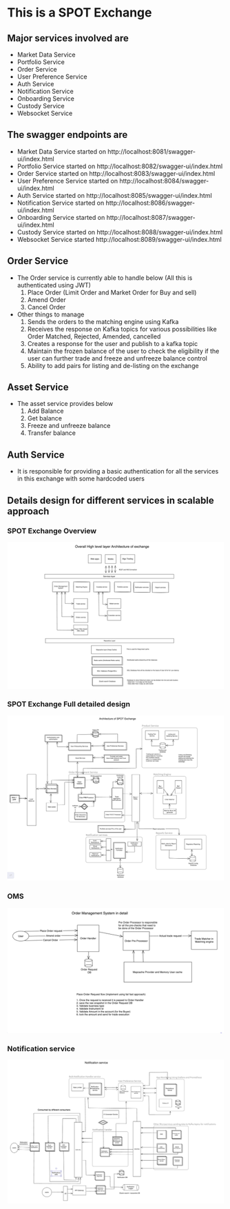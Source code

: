 # This is a SPOT Exchange 

## Major services involved are 

- Market Data Service 
- Portfolio Service 
- Order Service 
- User Preference Service 
- Auth Service 
- Notification Service 
- Onboarding Service 
- Custody Service 
- Websocket Service

## The swagger endpoints are 

- Market Data Service started on http://localhost:8081/swagger-ui/index.html
- Portfolio Service started on http://localhost:8082/swagger-ui/index.html
- Order Service started on http://localhost:8083/swagger-ui/index.html
- User Preference Service started on http://localhost:8084/swagger-ui/index.html
- Auth Service started on http://localhost:8085/swagger-ui/index.html
- Notification Service started on http://localhost:8086/swagger-ui/index.html
- Onboarding Service started on http://localhost:8087/swagger-ui/index.html
- Custody Service started on http://localhost:8088/swagger-ui/index.html
- Websocket Service started http://localhost:8089/swagger-ui/index.html


## Order Service 

- The Order service is currently able to handle below (All this is authenticated using JWT)
  1. Place Order (Limit Order and Market Order for Buy and sell)
  2. Amend Order 
  3. Cancel Order 
- Other things to manage 
  1. Sends the orders to the matching engine using Kafka 
  2. Receives the response on Kafka topics for various possibilities like Order Matched, Rejected, Amended, cancelled
  3. Creates a response for the  user and publish to a kafka topic 
  4. Maintain the frozen balance of the user to check the eligibility if the user can further trade and freeze and unfreeze balance control 
  5. Ability to add pairs for listing and de-listing on the exchange 

## Asset Service 
- The asset service provides below 
  1. Add Balance 
  2. Get balance 
  3. Freeze and unfreeze balance 
  4. Transfer balance

## Auth Service 

- It is responsible for providing a basic authentication for all the services in this exchange with some hardcoded users 


## Details design for different services in scalable approach 

### SPOT Exchange Overview 

![img_2.png](img_2.png)

### SPOT Exchange Full detailed design

![img.png](img.png)

### OMS 

![img_3.png](img_3.png)

### Notification service

![img_1.png](img_1.png)

###